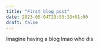 ```yaml
---
title: "First blog post"
date: 2023-05-04T23:55:33+01:00
draft: false
---
```


Imagine having a blog lmao who dis
